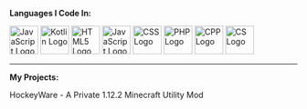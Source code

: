 **Languages I Code In:**

<img src="https://cdn.worldvectorlogo.com/logos/java.svg" alt="JavaScript Logo" width="50" height="50"/> <img src="https://cdn.worldvectorlogo.com/logos/kotlin-1.svg" alt="Kotlin Logo" width="50" height="50"/> <img src="https://cdn.worldvectorlogo.com/logos/html-1.svg" alt="HTML5 Logo" width="50" height="50"/> <img src="https://cdn.worldvectorlogo.com/logos/logo-javascript" alt="JavaScript Logo" width="50" height="50"/> <img src="https://cdn.worldvectorlogo.com/logos/css-3.svg" alt="CSS Logo" width="50" height="50"/> <img src="https://cdn.worldvectorlogo.com/logos/php-1.svg" alt="PHP Logo" width="50" height="50"/> <img src="https://cdn.worldvectorlogo.com/logos/c.svg" alt="CPP Logo" width="50" height="50"/> <img src="https://cdn.worldvectorlogo.com/logos/c--4.svg" alt="CS Logo" width="50" height="50"/>

---

**My Projects:**

HockeyWare - A Private 1.12.2 Minecraft Utility Mod
